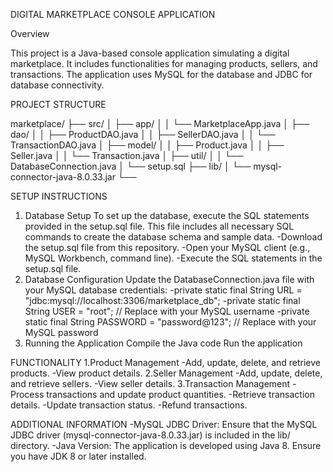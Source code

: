 DIGITAL MARKETPLACE CONSOLE APPLICATION

Overview

This project is a Java-based console application simulating a digital marketplace. It includes functionalities for managing products, sellers, and transactions. The application uses MySQL for the database and JDBC for database connectivity.

PROJECT STRUCTURE

marketplace/
├── src/
│   ├── app/
│   │   └── MarketplaceApp.java
│   ├── dao/
│   │   ├── ProductDAO.java
│   │   ├── SellerDAO.java
│   │   └── TransactionDAO.java
│   ├── model/
│   │   ├── Product.java
│   │   ├── Seller.java
│   │   └── Transaction.java
│   ├── util/
│   │   └── DatabaseConnection.java
│   └── setup.sql
├── lib/
│   └── mysql-connector-java-8.0.33.jar
└── 

SETUP INSTRUCTIONS
1. Database Setup
To set up the database, execute the SQL statements provided in the setup.sql file. This file includes all necessary SQL commands to create the database schema and sample data.
-Download the setup.sql file from this repository.
-Open your MySQL client (e.g., MySQL Workbench, command line).
-Execute the SQL statements in the setup.sql file.
2. Database Configuration
Update the DatabaseConnection.java file with your MySQL database credentials:
-private static final String URL = "jdbc:mysql://localhost:3306/marketplace_db";
-private static final String USER = "root"; // Replace with your MySQL username
-private static final String PASSWORD = "password@123"; // Replace with your MySQL password
3. Running the Application
Compile the Java code
Run the application

FUNCTIONALITY
1.Product Management
-Add, update, delete, and retrieve products.
-View product details.
2.Seller Management
-Add, update, delete, and retrieve sellers.
-View seller details.
3.Transaction Management
-Process transactions and update product quantities.
-Retrieve transaction details.
-Update transaction status.
-Refund transactions.

ADDITIONAL INFORMATION
-MySQL JDBC Driver: Ensure that the MySQL JDBC driver (mysql-connector-java-8.0.33.jar) is included in the lib/ directory.
-Java Version: The application is developed using Java 8. Ensure you have JDK 8 or later installed.

